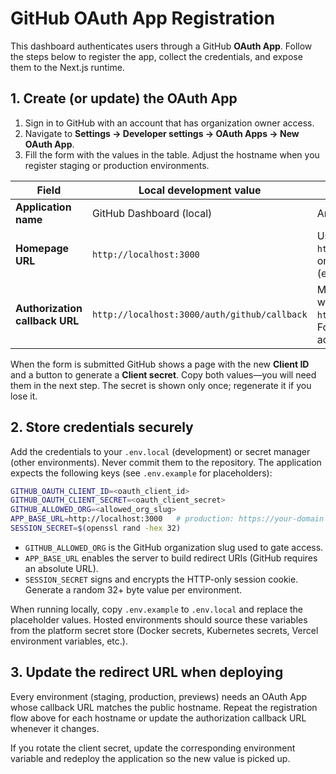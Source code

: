 # GitHub OAuth App Registration

This dashboard authenticates users through a GitHub **OAuth App**. Follow the
steps below to register the app, collect the credentials, and expose them to the
Next.js runtime.

## 1. Create (or update) the OAuth App

1. Sign in to GitHub with an account that has organization owner access.
2. Navigate to **Settings → Developer settings → OAuth Apps → New OAuth App**.
3. Fill the form with the values in the table. Adjust the hostname when you
   register staging or production environments.

<!-- markdownlint-disable MD013 -->
| Field                       | Local development value                  | Notes |
| --------------------------- | ---------------------------------------- | ----- |
| **Application name**        | GitHub Dashboard (local)                 | Any label that helps you identify the environment. |
| **Homepage URL**            | `http://localhost:3000`                  | Use your deployed origin (for example `https://dashboard.example.com`). In NAT/tunnel or IP-only setups, supply the externally reachable address (e.g. `https://203.0.113.10`) that GitHub can open. |
| **Authorization callback URL** | `http://localhost:3000/auth/github/callback` | Must match exactly. Duplicate the app per environment with its own callback (e.g. `https://dashboard.example.com/auth/github/callback`). For NAT/tunnel/IP-only setups, point this to the public address that forwards back to your local server. |
<!-- markdownlint-enable MD013 -->

When the form is submitted GitHub shows a page with the new **Client ID** and a
button to generate a **Client secret**. Copy both values—you will need them in
the next step. The secret is shown only once; regenerate it if you lose it.

## 2. Store credentials securely

Add the credentials to your `.env.local` (development) or secret manager (other
environments). Never commit them to the repository. The application expects the
following keys (see `.env.example` for placeholders):

```bash
GITHUB_OAUTH_CLIENT_ID=<oauth_client_id>
GITHUB_OAUTH_CLIENT_SECRET=<oauth_client_secret>
GITHUB_ALLOWED_ORG=<allowed_org_slug>
APP_BASE_URL=http://localhost:3000   # production: https://your-domain
SESSION_SECRET=$(openssl rand -hex 32)
```

- `GITHUB_ALLOWED_ORG` is the GitHub organization slug used to gate access.
- `APP_BASE_URL` enables the server to build redirect URIs (GitHub requires an
  absolute URL).
- `SESSION_SECRET` signs and encrypts the HTTP-only session cookie. Generate a
  random 32+ byte value per environment.

When running locally, copy `.env.example` to `.env.local` and replace the
placeholder values. Hosted environments should source these variables from the
platform secret store (Docker secrets, Kubernetes secrets, Vercel environment
variables, etc.).

## 3. Update the redirect URL when deploying

Every environment (staging, production, previews) needs an OAuth App whose
callback URL matches the public hostname. Repeat the registration flow above for
each hostname or update the authorization callback URL whenever it changes.

If you rotate the client secret, update the corresponding environment variable
and redeploy the application so the new value is picked up.

